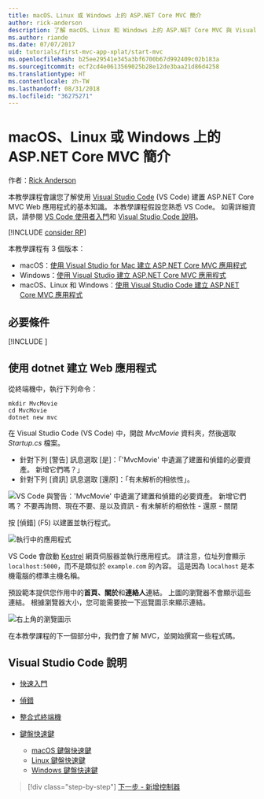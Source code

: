```yaml
---
title: macOS、Linux 或 Windows 上的 ASP.NET Core MVC 簡介
author: rick-anderson
description: 了解 macOS、Linux 和 Windows 上的 ASP.NET Core MVC 與 Visual Studio Code 使用者入門
ms.author: riande
ms.date: 07/07/2017
uid: tutorials/first-mvc-app-xplat/start-mvc
ms.openlocfilehash: b25ee29541e345a3bf6700b67d992409c02b183a
ms.sourcegitcommit: ecf2cd4e0613569025b28e12de3baa21d86d4258
ms.translationtype: HT
ms.contentlocale: zh-TW
ms.lasthandoff: 08/31/2018
ms.locfileid: "36275271"
---
```

# <a name="introduction-to-aspnet-core-mvc-on-macos-linux-or-windows"></a>macOS、Linux 或 Windows 上的 ASP.NET Core MVC 簡介

作者：[Rick Anderson](https://twitter.com/RickAndMSFT)

本教學課程會讓您了解使用 [Visual Studio Code](https://code.visualstudio.com) (VS Code) 建置 ASP.NET Core MVC Web 應用程式的基本知識。 本教學課程假設您熟悉 VS Code。 如需詳細資訊，請參閱 [VS Code 使用者入門](https://code.visualstudio.com/docs)和 [Visual Studio Code 說明](#visual-studio-code-help)。 

[!INCLUDE [consider RP](../../includes/razor.md)]

本教學課程有 3 個版本：

* macOS：[使用 Visual Studio for Mac 建立 ASP.NET Core MVC 應用程式](xref:tutorials/first-mvc-app-mac/start-mvc)
* Windows：[使用 Visual Studio 建立 ASP.NET Core MVC 應用程式](xref:tutorials/first-mvc-app/start-mvc)
* macOS、Linux 和 Windows：[使用 Visual Studio Code 建立 ASP.NET Core MVC 應用程式](xref:tutorials/first-mvc-app-xplat/start-mvc) 

## <a name="prerequisites"></a>必要條件

[!INCLUDE [](~/includes/net-core-prereqs-vscode.md)]

## <a name="create-a-web-app-with-dotnet"></a>使用 dotnet 建立 Web 應用程式

從終端機中，執行下列命令：

```console
mkdir MvcMovie
cd MvcMovie
dotnet new mvc
```

在 Visual Studio Code (VS Code) 中，開啟 *MvcMovie* 資料夾，然後選取 *Startup.cs* 檔案。

- 針對下列 [警告] 訊息選取 [是]：「'MvcMovie' 中遺漏了建置和偵錯的必要資產。 新增它們嗎？」
- 針對下列 [資訊] 訊息選取 [還原]：「有未解析的相依性」。

![VS Code 與警告：'MvcMovie' 中遺漏了建置和偵錯的必要資產。 新增它們嗎？ 不要再詢問、現在不要、是以及資訊 - 有未解析的相依性 - 還原 - 關閉](../web-api-vsc/_static/vsc_restore.png)

按 [偵錯] (F5) 以建置並執行程式。

![執行中的應用程式](../first-mvc-app/start-mvc/_static/1.png)

VS Code 會啟動 [Kestrel](xref:fundamentals/servers/kestrel) 網頁伺服器並執行應用程式。 請注意，位址列會顯示 `localhost:5000`，而不是類似於 `example.com` 的內容。 這是因為 `localhost` 是本機電腦的標準主機名稱。

預設範本提供您作用中的**首頁、關於**和**連絡人**連結。 上圖的瀏覽器不會顯示這些連結。 根據瀏覽器大小，您可能需要按一下巡覽圖示來顯示連結。

![右上角的瀏覽圖示](../first-mvc-app/start-mvc/_static/2.png)

在本教學課程的下一個部分中，我們會了解 MVC，並開始撰寫一些程式碼。

## <a name="visual-studio-code-help"></a>Visual Studio Code 說明

- [快速入門](https://code.visualstudio.com/docs)
- [偵錯](https://code.visualstudio.com/docs/editor/debugging)
- [整合式終端機](https://code.visualstudio.com/docs/editor/integrated-terminal)
- [鍵盤快速鍵](https://code.visualstudio.com/docs/getstarted/keybindings#_keyboard-shortcuts-reference)

  - [macOS 鍵盤快速鍵](https://code.visualstudio.com/shortcuts/keyboard-shortcuts-macos.pdf)
  - [Linux 鍵盤快速鍵](https://code.visualstudio.com/shortcuts/keyboard-shortcuts-linux.pdf)
  - [Windows 鍵盤快速鍵](https://code.visualstudio.com/shortcuts/keyboard-shortcuts-windows.pdf)

> [!div class="step-by-step"]
> [下一步 - 新增控制器](adding-controller.md)
